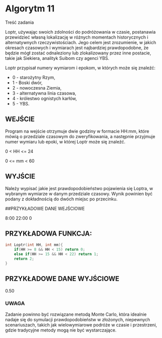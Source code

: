 # Algorytm 11

Treść zadania


Loptr, używając swoich zdolności do podróżowania w czasie, postanawia przewidzieć własną lokalizację w różnych momentach historycznych i alternatywnych rzeczywistościach. Jego celem jest zrozumienie, w jakich okresach czasowych i wymiarach jest najbardziej prawdopodobne, że będzie mógł zostać odnaleziony lub zlokalizowany przez inne postacie, takie jak Siekiera, analityk Suibom czy agenci YBS.


Loptr przypisał numery wymiarom i epokom, w których może się znaleźć:
- 0 - starożytny Rzym,
- 1 - Boski dwór,
- 2 - nowoczesna Ziemia,
- 3 - alternatywna linia czasowa,
- 4 - królestwo ognistych karłów,
- 5 - YBS.


## WEJŚCIE


Program na wejście otrzymuje dwie godziny w formacie HH:mm, które mówią o przedziale czasowym do zweryfikowania, a następnie przyjmuje numer wymiaru lub epoki, w której Loptr może się znaleźć.


0 < HH <= 24


0 <= mm < 60

## WYJŚCIE


Należy wypisać jakie jest prawdopodobieństwo pojawienia się Loptra, w wybranym wymiarze w danym przedziale czasowy. Wynik powinien być podany z dokładnością do dwóch miejsc po przecinku.


##PRZYKŁADOWE DANE WEJŚCIOWE


8:00
22:00
0


## PRZYKŁADOWA FUNKCJA:
```cpp
int Loptr(int HH, int mm){
	if(HH >= 8 && HH < 15) return 0;
	else if(HH >= 15 && HH < 22) return 1;
	return 2;
}
```

## PRZYKŁADOWE DANE WYJŚCIOWE


0.50


### UWAGA


Zadanie powinno być rozwiązane metodą Monte Carlo, która idealnie nadaje się do symulacji prawdopodobieństw w złożonych, niepewnych scenariuszach, takich jak wielowymiarowe podróże w czasie i przestrzeni, gdzie tradycyjne metody mogą nie być wystarczające.
